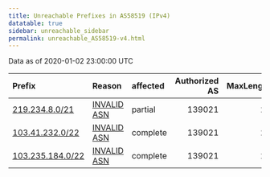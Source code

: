 ```yaml
---
title: Unreachable Prefixes in AS58519 (IPv4)
datatable: true
sidebar: unreachable_sidebar
permalink: unreachable_AS58519-v4.html
---
```


Data as of 2020-01-02 23:00:00 UTC


<div class="datatable-begin"></div>

| Prefix                                                     | Reason                                                                                                  | affected   |   Authorized AS |   MaxLength | Anchor                                       |   unreachable /24s |
|:-----------------------------------------------------------|:--------------------------------------------------------------------------------------------------------|:-----------|----------------:|------------:|:---------------------------------------------|-------------------:|
| [219.234.8.0/21](https://stat.ripe.net/219.234.8.0/21)     | [INVALID ASN](https://rpki-validator.ripe.net/announcement-preview?asn=AS58519&prefix=219.234.8.0/21)   | partial    |          139021 |          24 | [APNIC](unreachable_APNIC_RPKI_Root-v4.html) |                  8 |
| [103.41.232.0/22](https://stat.ripe.net/103.41.232.0/22)   | [INVALID ASN](https://rpki-validator.ripe.net/announcement-preview?asn=AS58519&prefix=103.41.232.0/22)  | complete   |          139021 |          24 | [APNIC](unreachable_APNIC_RPKI_Root-v4.html) |                  4 |
| [103.235.184.0/22](https://stat.ripe.net/103.235.184.0/22) | [INVALID ASN](https://rpki-validator.ripe.net/announcement-preview?asn=AS58519&prefix=103.235.184.0/22) | complete   |          139021 |          24 | [APNIC](unreachable_APNIC_RPKI_Root-v4.html) |                  4 |

<div class="datatable-end"></div>